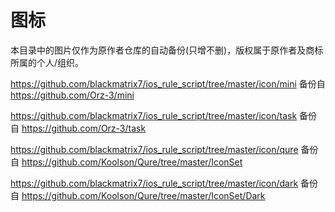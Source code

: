 # 图标

本目录中的图片仅作为原作者仓库的自动备份(只增不删)，版权属于原作者及商标所属的个人/组织。

https://github.com/blackmatrix7/ios_rule_script/tree/master/icon/mini 备份自 https://github.com/Orz-3/mini

https://github.com/blackmatrix7/ios_rule_script/tree/master/icon/task 备份自 https://github.com/Orz-3/task

https://github.com/blackmatrix7/ios_rule_script/tree/master/icon/qure 备份自 https://github.com/Koolson/Qure/tree/master/IconSet

https://github.com/blackmatrix7/ios_rule_script/tree/master/icon/dark 备份自 https://github.com/Koolson/Qure/tree/master/IconSet/Dark







